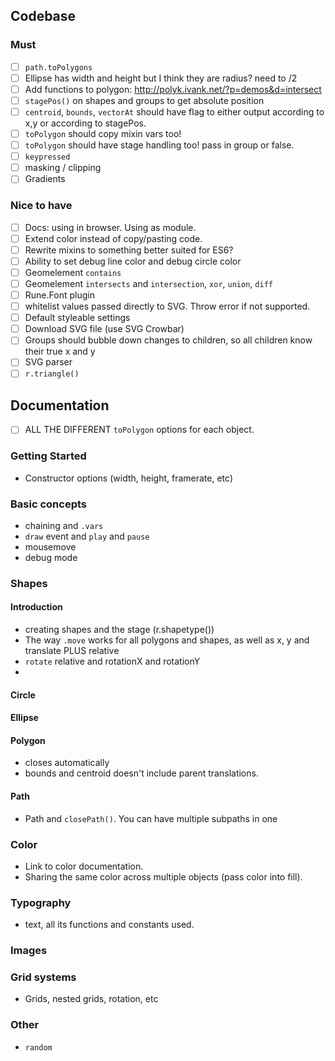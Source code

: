 ## Codebase

### Must

- [ ] `path.toPolygons`
- [ ] Ellipse has width and height but I think they are radius? need to /2
- [ ] Add functions to polygon: http://polyk.ivank.net/?p=demos&d=intersect
- [ ] `stagePos()` on shapes and groups to get absolute position
- [ ] `centroid`, `bounds`, `vectorAt` should have flag to either output according to x,y or according to stagePos.
- [ ] `toPolygon` should copy mixin vars too!
- [ ] `toPolygon` should have stage handling too! pass in group or false.
- [ ] `keypressed`
- [ ] masking / clipping
- [ ] Gradients

### Nice to have 

- [ ] Docs: using in browser. Using as module.
- [ ] Extend color instead of copy/pasting code.
- [ ] Rewrite mixins to something better suited for ES6?
- [ ] Ability to set debug line color and debug circle color
- [ ] Geomelement `contains`
- [ ] Geomelement `intersects` and `intersection`, `xor`, `union`, `diff`
- [ ] Rune.Font plugin
- [ ] whitelist values passed directly to SVG. Throw error if not supported.
- [ ] Default styleable settings
- [ ] Download SVG file (use SVG Crowbar)
- [ ] Groups should bubble down changes to children, so all children know their true x and y
- [ ] SVG parser
- [ ] `r.triangle()`

## Documentation

- [ ] ALL THE DIFFERENT `toPolygon` options for each object.

### Getting Started
- Constructor options (width, height, framerate, etc)

### Basic concepts
- chaining and `.vars`
- `draw` event and `play` and `pause`
- mousemove
- debug mode

### Shapes

#### Introduction
- creating shapes and the stage (r.shapetype())
- The way `.move` works for all polygons and shapes, as well as x, y and translate PLUS relative
- `rotate` relative and rotationX and rotationY
- 

#### Circle

#### Ellipse

#### Polygon
- closes automatically
- bounds and centroid doesn't include parent translations.

#### Path
- Path and `closePath()`. You can have multiple subpaths in one

### Color
- Link to color documentation.
- Sharing the same color across multiple objects (pass color into fill).

### Typography
- text, all its functions and constants used.

### Images

### Grid systems
- Grids, nested grids, rotation, etc

### Other
- `random`
